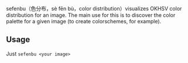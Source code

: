sefenbu（色分布，sè fēn bù，color distribution）visualizes OKHSV color distribution for an image. The main use for this is to discover the color palette for a given image (to create colorschemes, for example).

## Usage

Just `sefenbu <your image>`
